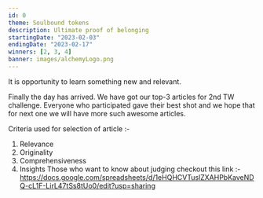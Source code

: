 ```yaml
---
id: 0
theme: Soulbound tokens
description: Ultimate proof of belonging
startingDate: "2023-02-03"
endingDate: "2023-02-17"
winners: [2, 3, 4]
banner: images/alchemyLogo.png
---
```

It is opportunity to learn something new and relevant. 

Finally the day has arrived. We have got our top-3 articles for 2nd TW challenge. 
Everyone who participated gave their best shot and we hope that for next one we will have more such awesome articles. 

Criteria used for selection of article :-
1) Relevance
2) Originality
3) Comprehensiveness
4) Insights
Those who want to know about judging checkout this link :- https://docs.google.com/spreadsheets/d/1eHQHCVTuslZXAHPbKaveNDQ-cL1F-LirL47tSs8tUo0/edit?usp=sharing